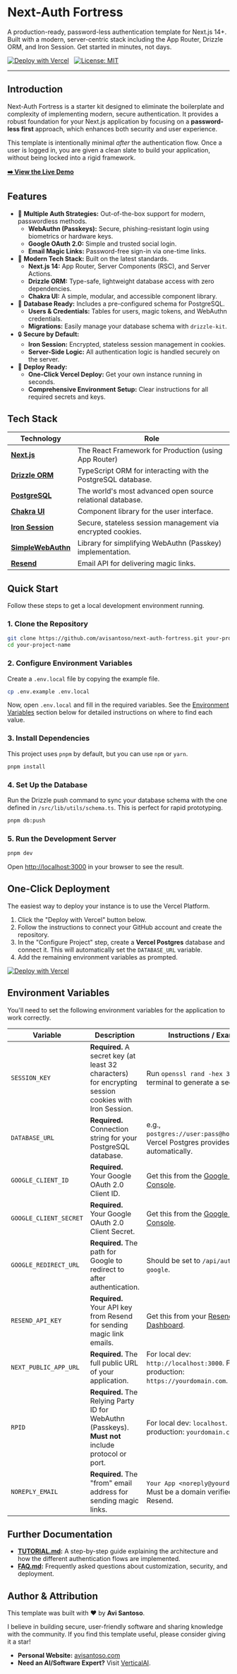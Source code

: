 # Next-Auth Fortress

A production-ready, password-less authentication template for Next.js 14+. Built with a modern, server-centric stack including the App Router, Drizzle ORM, and Iron Session. Get started in minutes, not days.

[![Deploy with Vercel](https://vercel.com/button)](https://vercel.com/new/clone?repository-url=https%3A%2F%2Fgithub.com%2Favisantoso%2Fnext-auth-fortress&project-name=my-secure-app&repository-name=my-secure-app&env=SESSION_KEY,DATABASE_URL,GOOGLE_CLIENT_ID,GOOGLE_CLIENT_SECRET,GOOGLE_REDIRECT_URL,RESEND_API_KEY,NEXT_PUBLIC_APP_URL,RPID,NOREPLY_EMAIL&envDescription=Required%20environment%20variables%20for%20the%20app%20to%20function.&demo-title=Next-Auth%20Fortress%20Demo&demo-description=See%20passwordless%20authentication%20in%20action.&demo-url=https%3A%2F%2Fyour-live-demo-url.com)
&nbsp;
[![License: MIT](https://img.shields.io/badge/License-MIT-yellow.svg)](https://opensource.org/licenses/MIT)

---

## Introduction

Next-Auth Fortress is a starter kit designed to eliminate the boilerplate and complexity of implementing modern, secure authentication. It provides a robust foundation for your Next.js application by focusing on a **password-less first** approach, which enhances both security and user experience.

This template is intentionally minimal _after_ the authentication flow. Once a user is logged in, you are given a clean slate to build your application, without being locked into a rigid framework.

**[➡️ View the Live Demo](https://your-live-demo-url.com)**

## Features

- 🔐 **Multiple Auth Strategies:** Out-of-the-box support for modern, passwordless methods.
  - **WebAuthn (Passkeys):** Secure, phishing-resistant login using biometrics or hardware keys.
  - **Google OAuth 2.0:** Simple and trusted social login.
  - **Email Magic Links:** Password-free sign-in via one-time links.
- 🤖 **Modern Tech Stack:** Built on the latest standards.
  - **Next.js 14:** App Router, Server Components (RSC), and Server Actions.
  - **Drizzle ORM:** Type-safe, lightweight database access with zero dependencies.
  - **Chakra UI:** A simple, modular, and accessible component library.
- 🐘 **Database Ready:** Includes a pre-configured schema for PostgreSQL.
  - **Users & Credentials:** Tables for users, magic tokens, and WebAuthn credentials.
  - **Migrations:** Easily manage your database schema with `drizzle-kit`.
- 🔒 **Secure by Default:**
  - **Iron Session:** Encrypted, stateless session management in cookies.
  - **Server-Side Logic:** All authentication logic is handled securely on the server.
- 🚀 **Deploy Ready:**
  - **One-Click Vercel Deploy:** Get your own instance running in seconds.
  - **Comprehensive Environment Setup:** Clear instructions for all required secrets and keys.

## Tech Stack

| Technology                                              | Role                                                         |
| ------------------------------------------------------- | ------------------------------------------------------------ |
| [**Next.js**](https://nextjs.org/)                      | The React Framework for Production (using App Router)        |
| [**Drizzle ORM**](https://orm.drizzle.team/)            | TypeScript ORM for interacting with the PostgreSQL database. |
| [**PostgreSQL**](https://www.postgresql.org/)           | The world's most advanced open source relational database.   |
| [**Chakra UI**](https://chakra-ui.com/)                 | Component library for the user interface.                    |
| [**Iron Session**](https://github.com/vvo/iron-session) | Secure, stateless session management via encrypted cookies.  |
| [**SimpleWebAuthn**](https://simplewebauthn.dev/)       | Library for simplifying WebAuthn (Passkey) implementation.   |
| [**Resend**](https://resend.com/)                       | Email API for delivering magic links.                        |

## Quick Start

Follow these steps to get a local development environment running.

### 1. Clone the Repository

```bash
git clone https://github.com/avisantoso/next-auth-fortress.git your-project-name
cd your-project-name
```

### 2. Configure Environment Variables

Create a `.env.local` file by copying the example file.

```bash
cp .env.example .env.local
```

Now, open `.env.local` and fill in the required variables. See the [Environment Variables](#environment-variables) section below for detailed instructions on where to find each value.

### 3. Install Dependencies

This project uses `pnpm` by default, but you can use `npm` or `yarn`.

```bash
pnpm install
```

### 4. Set Up the Database

Run the Drizzle push command to sync your database schema with the one defined in `/src/lib/utils/schema.ts`. This is perfect for rapid prototyping.

```bash
pnpm db:push
```

### 5. Run the Development Server

```bash
pnpm dev
```

Open [http://localhost:3000](http://localhost:3000) in your browser to see the result.

## One-Click Deployment

The easiest way to deploy your instance is to use the Vercel Platform.

1.  Click the "Deploy with Vercel" button below.
2.  Follow the instructions to connect your GitHub account and create the repository.
3.  In the "Configure Project" step, create a **Vercel Postgres** database and connect it. This will automatically set the `DATABASE_URL` variable.
4.  Add the remaining environment variables as prompted.

[![Deploy with Vercel](https://vercel.com/button)](https://vercel.com/new/clone?repository-url=https%3A%2F%2Fgithub.com%2Favisantoso%2Fnext-auth-fortress&project-name=my-secure-app&repository-name=my-secure-app&env=SESSION_KEY,DATABASE_URL,GOOGLE_CLIENT_ID,GOOGLE_CLIENT_SECRET,GOOGLE_REDIRECT_URL,RESEND_API_KEY,NEXT_PUBLIC_APP_URL,RPID,NOREPLY_EMAIL&envDescription=Required%20environment%20variables%20for%20the%20app%20to%20function.&demo-title=Next-Auth%20Fortress%20Demo&demo-description=See%20passwordless%20authentication%20in%20action.&demo-url=https%3A%2F%2Fyour-live-demo-url.com)

## Environment Variables

You'll need to set the following environment variables for the application to work correctly.

| Variable               | Description                                                                                           | Instructions / Example                                                                       |
| ---------------------- | ----------------------------------------------------------------------------------------------------- | -------------------------------------------------------------------------------------------- |
| `SESSION_KEY`          | **Required.** A secret key (at least 32 characters) for encrypting session cookies with Iron Session. | Run `openssl rand -hex 32` in your terminal to generate a secure key.                        |
| `DATABASE_URL`         | **Required.** Connection string for your PostgreSQL database.                                         | e.g., `postgres://user:pass@host:port/db`. Vercel Postgres provides this automatically.      |
| `GOOGLE_CLIENT_ID`     | **Required.** Your Google OAuth 2.0 Client ID.                                                        | Get this from the [Google Cloud Console](https://console.cloud.google.com/apis/credentials). |
| `GOOGLE_CLIENT_SECRET` | **Required.** Your Google OAuth 2.0 Client Secret.                                                    | Get this from the [Google Cloud Console](https://console.cloud.google.com/apis/credentials). |
| `GOOGLE_REDIRECT_URL`  | **Required.** The path for Google to redirect to after authentication.                                | Should be set to `/api/auth/login-google`.                                                   |
| `RESEND_API_KEY`       | **Required.** Your API key from Resend for sending magic link emails.                                 | Get this from your [Resend Dashboard](https://resend.com/api-keys).                          |
| `NEXT_PUBLIC_APP_URL`  | **Required.** The full public URL of your application.                                                | For local dev: `http://localhost:3000`. For production: `https://yourdomain.com`.            |
| `RPID`                 | **Required.** The Relying Party ID for WebAuthn (Passkeys). **Must not** include protocol or port.    | For local dev: `localhost`. For production: `yourdomain.com`.                                |
| `NOREPLY_EMAIL`        | **Required.** The "from" email address for sending magic links.                                       | `Your App <noreply@yourdomain.com>`. Must be a domain verified with Resend.                  |

## Further Documentation

- **[TUTORIAL.md](./TUTORIAL.md):** A step-by-step guide explaining the architecture and how the different authentication flows are implemented.
- **[FAQ.md](./FAQ.md):** Frequently asked questions about customization, security, and deployment.

## Author & Attribution

This template was built with ❤️ by **Avi Santoso**.

I believe in building secure, user-friendly software and sharing knowledge with the community. If you find this template useful, please consider giving it a star!

- **Personal Website:** [avisantoso.com](https://avisantoso.com)
- **Need an AI/Software Expert?** Visit [VerticalAI](https://www.verticalai.com.au).
